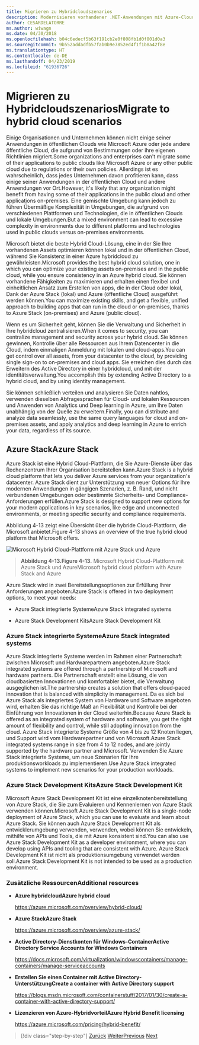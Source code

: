 ```yaml
---
title: Migrieren zu Hybridcloudszenarios
description: Modernisieren vorhandener .NET-Anwendungen mit Azure-Cloud und Windows-Containern | Migrieren Sie zu hybridcloudszenarien
author: CESARDELATORRE
ms.author: wiwagn
ms.date: 04/30/2018
ms.openlocfilehash: b04c6edecf5b63f191cb2e0f808fb1d0f801d0a3
ms.sourcegitcommit: 9b552addadfb57fab0b9e7852ed4f1f1b8a42f8e
ms.translationtype: HT
ms.contentlocale: de-DE
ms.lasthandoff: 04/23/2019
ms.locfileid: "61936726"
---
```

# <a name="migrate-to-hybrid-cloud-scenarios"></a><span data-ttu-id="fdbbe-103">Migrieren zu Hybridcloudszenarios</span><span class="sxs-lookup"><span data-stu-id="fdbbe-103">Migrate to hybrid cloud scenarios</span></span>

<span data-ttu-id="fdbbe-104">Einige Organisationen und Unternehmen können nicht einige seiner Anwendungen in öffentlichen Clouds wie Microsoft Azure oder jede andere öffentliche Cloud, die aufgrund von Bestimmungen oder ihre eigenen Richtlinien migriert.</span><span class="sxs-lookup"><span data-stu-id="fdbbe-104">Some organizations and enterprises can't migrate some of their applications to public clouds like Microsoft Azure or any other public cloud due to regulations or their own policies.</span></span> <span data-ttu-id="fdbbe-105">Allerdings ist es wahrscheinlich, dass jedes Unternehmen davon profitieren kann, dass einige seiner Anwendungen in der öffentlichen Cloud und andere Anwendungen vor Ort.</span><span class="sxs-lookup"><span data-stu-id="fdbbe-105">However, it's likely that any organization might benefit from having some of their applications in the public cloud and other applications on-premises.</span></span> <span data-ttu-id="fdbbe-106">Eine gemischte Umgebung kann jedoch zu führen Übermäßige Komplexität in Umgebungen, die aufgrund von verschiedenen Plattformen und Technologien, die in öffentlichen Clouds und lokale Umgebungen.</span><span class="sxs-lookup"><span data-stu-id="fdbbe-106">But a mixed environment can lead to excessive complexity in environments due to different platforms and technologies used in public clouds versus on-premises environments.</span></span>

<span data-ttu-id="fdbbe-107">Microsoft bietet die beste Hybrid Cloud-Lösung, eine in der Sie Ihre vorhandenen Assets optimieren können lokal und in der öffentlichen Cloud, während Sie Konsistenz in einer Azure hybridcloud zu gewährleisten.</span><span class="sxs-lookup"><span data-stu-id="fdbbe-107">Microsoft provides the best hybrid cloud solution, one in which you can optimize your existing assets on-premises and in the public cloud, while you ensure consistency in an Azure hybrid cloud.</span></span> <span data-ttu-id="fdbbe-108">Sie können vorhandene Fähigkeiten zu maximieren und erhalten einen flexibel und einheitlichen Ansatz zum Erstellen von apps, die in der Cloud oder lokal, Dank der Azure Stack (lokal) und Azure (öffentliche Cloud) ausgeführt werden können.</span><span class="sxs-lookup"><span data-stu-id="fdbbe-108">You can maximize existing skills, and get a flexible, unified approach to building apps that can run in the cloud or on-premises, thanks to Azure Stack (on-premises) and Azure (public cloud).</span></span>

<span data-ttu-id="fdbbe-109">Wenn es um Sicherheit geht, können Sie die Verwaltung und Sicherheit in Ihre hybridcloud zentralisieren.</span><span class="sxs-lookup"><span data-stu-id="fdbbe-109">When it comes to security, you can centralize management and security across your hybrid cloud.</span></span> <span data-ttu-id="fdbbe-110">Sie können gewinnen, Kontrolle über alle Ressourcen aus Ihrem Datencenter in die Cloud, indem einmaligen Anmeldung mit lokalen und cloud-apps.</span><span class="sxs-lookup"><span data-stu-id="fdbbe-110">You can get control over all assets, from your datacenter to the cloud, by providing single sign-on to on-premises and cloud apps.</span></span> <span data-ttu-id="fdbbe-111">Sie erreichen dies durch das Erweitern des Active Directory in einer hybridcloud, und mit der identitätsverwaltung.</span><span class="sxs-lookup"><span data-stu-id="fdbbe-111">You accomplish this by extending Active Directory to a hybrid cloud, and by using identity management.</span></span>

<span data-ttu-id="fdbbe-112">Sie können schließlich verteilen und analysieren Sie Daten nahtlos, verwenden dieselben Abfragesprachen für Cloud- und lokalen Ressourcen und Anwenden von Analytics und Deep learning in Azure, um Ihre Daten unabhängig von der Quelle zu erweitern.</span><span class="sxs-lookup"><span data-stu-id="fdbbe-112">Finally, you can distribute and analyze data seamlessly, use the same query languages for cloud and on-premises assets, and apply analytics and deep learning in Azure to enrich your data, regardless of its source.</span></span>

## <a name="azure-stack"></a><span data-ttu-id="fdbbe-113">Azure Stack</span><span class="sxs-lookup"><span data-stu-id="fdbbe-113">Azure Stack</span></span>

<span data-ttu-id="fdbbe-114">Azure Stack ist eine Hybrid Cloud-Plattform, die Sie Azure-Dienste über das Rechenzentrum Ihrer Organisation bereitstellen kann.</span><span class="sxs-lookup"><span data-stu-id="fdbbe-114">Azure Stack is a hybrid cloud platform that lets you deliver Azure services from your organization's datacenter.</span></span> <span data-ttu-id="fdbbe-115">Azure Stack dient zur Unterstützung von neuer Options für Ihre modernen Anwendungen in gängigen Szenarien, z. B. Rand, und nicht verbundenen Umgebungen oder bestimmte Sicherheits- und Compliance-Anforderungen erfüllen.</span><span class="sxs-lookup"><span data-stu-id="fdbbe-115">Azure Stack is designed to support new options for your modern applications in key scenarios, like edge and unconnected environments, or meeting specific security and compliance requirements.</span></span>

<span data-ttu-id="fdbbe-116">Abbildung 4-13 zeigt eine Übersicht über die hybride Cloud-Plattform, die Microsoft anbietet.</span><span class="sxs-lookup"><span data-stu-id="fdbbe-116">Figure 4-13 shows an overview of the true hybrid cloud platform that Microsoft offers.</span></span>

![Microsoft Hybrid Cloud-Plattform mit Azure Stack und Azure](./media/image13.jpg)

> <span data-ttu-id="fdbbe-118">**Abbildung 4-13.**</span><span class="sxs-lookup"><span data-stu-id="fdbbe-118">**Figure 4-13.**</span></span> <span data-ttu-id="fdbbe-119">Microsoft Hybrid Cloud-Plattform mit Azure Stack und Azure</span><span class="sxs-lookup"><span data-stu-id="fdbbe-119">Microsoft hybrid cloud platform with Azure Stack and Azure</span></span>

<span data-ttu-id="fdbbe-120">Azure Stack wird in zwei Bereitstellungsoptionen zur Erfüllung Ihrer Anforderungen angeboten:</span><span class="sxs-lookup"><span data-stu-id="fdbbe-120">Azure Stack is offered in two deployment options, to meet your needs:</span></span>

- <span data-ttu-id="fdbbe-121">Azure Stack integrierte Systeme</span><span class="sxs-lookup"><span data-stu-id="fdbbe-121">Azure Stack integrated systems</span></span>

- <span data-ttu-id="fdbbe-122">Azure Stack Development Kits</span><span class="sxs-lookup"><span data-stu-id="fdbbe-122">Azure Stack Development Kit</span></span>

### <a name="azure-stack-integrated-systems"></a><span data-ttu-id="fdbbe-123">Azure Stack integrierte Systeme</span><span class="sxs-lookup"><span data-stu-id="fdbbe-123">Azure Stack integrated systems</span></span>

<span data-ttu-id="fdbbe-124">Azure Stack integrierte Systeme werden im Rahmen einer Partnerschaft zwischen Microsoft und Hardwarepartnern angeboten.</span><span class="sxs-lookup"><span data-stu-id="fdbbe-124">Azure Stack integrated systems are offered through a partnership of Microsoft and hardware partners.</span></span> <span data-ttu-id="fdbbe-125">Die Partnerschaft erstellt eine Lösung, die von cloudbasierten Innovationen und komfortabler bietet, die Verwaltung ausgeglichen ist.</span><span class="sxs-lookup"><span data-stu-id="fdbbe-125">The partnership creates a solution that offers cloud-paced innovation that is balanced with simplicity in management.</span></span> <span data-ttu-id="fdbbe-126">Da es sich bei Azure Stack als integriertes System von Hardware und Software angeboten wird, erhalten Sie das richtige Maß an Flexibilität und Kontrolle bei der Einführung von Innovationen in der Cloud weiterhin.</span><span class="sxs-lookup"><span data-stu-id="fdbbe-126">Because Azure Stack is offered as an integrated system of hardware and software, you get the right amount of flexibility and control, while still adopting innovation from the cloud.</span></span> <span data-ttu-id="fdbbe-127">Azure Stack integrierte Systeme Größe von 4 bis zu 12 Knoten liegen, und Support wird vom Hardwarepartner und von Microsoft.</span><span class="sxs-lookup"><span data-stu-id="fdbbe-127">Azure Stack integrated systems range in size from 4 to 12 nodes, and are jointly supported by the hardware partner and Microsoft.</span></span> <span data-ttu-id="fdbbe-128">Verwenden Sie Azure Stack integrierte Systeme, um neue Szenarien für Ihre produktionsworkloads zu implementieren.</span><span class="sxs-lookup"><span data-stu-id="fdbbe-128">Use Azure Stack integrated systems to implement new scenarios for your production workloads.</span></span>

### <a name="azure-stack-development-kit"></a><span data-ttu-id="fdbbe-129">Azure Stack Development Kits</span><span class="sxs-lookup"><span data-stu-id="fdbbe-129">Azure Stack Development Kit</span></span>

<span data-ttu-id="fdbbe-130">Microsoft Azure Stack Development Kit ist eine einzelknotenbereitstellung von Azure Stack, die Sie zum Evaluieren und Kennenlernen von Azure Stack verwenden können.</span><span class="sxs-lookup"><span data-stu-id="fdbbe-130">Microsoft Azure Stack Development Kit is a single-node deployment of Azure Stack, which you can use to evaluate and learn about Azure Stack.</span></span> <span data-ttu-id="fdbbe-131">Sie können auch Azure Stack Development Kit als entwicklerumgebung verwenden, verwenden, wobei können Sie entwickeln, mithilfe von APIs und Tools, die mit Azure konsistent sind.</span><span class="sxs-lookup"><span data-stu-id="fdbbe-131">You can also use Azure Stack Development Kit as a developer environment, where you can develop using APIs and tooling that are consistent with Azure.</span></span> <span data-ttu-id="fdbbe-132">Azure Stack Development Kit ist nicht als produktionsumgebung verwendet werden soll.</span><span class="sxs-lookup"><span data-stu-id="fdbbe-132">Azure Stack Development Kit is not intended to be used as a production environment.</span></span>

### <a name="additional-resources"></a><span data-ttu-id="fdbbe-133">Zusätzliche Ressourcen</span><span class="sxs-lookup"><span data-stu-id="fdbbe-133">Additional resources</span></span>

- <span data-ttu-id="fdbbe-134">**Azure hybridcloud**</span><span class="sxs-lookup"><span data-stu-id="fdbbe-134">**Azure hybrid cloud**</span></span>

    <https://azure.microsoft.com/overview/hybrid-cloud/>

- <span data-ttu-id="fdbbe-135">**Azure Stack**</span><span class="sxs-lookup"><span data-stu-id="fdbbe-135">**Azure Stack**</span></span>

    <https://azure.microsoft.com/overview/azure-stack/>

- <span data-ttu-id="fdbbe-136">**Active Directory-Dienstkonten für Windows-Container**</span><span class="sxs-lookup"><span data-stu-id="fdbbe-136">**Active Directory Service Accounts for Windows Containers**</span></span>

    <https://docs.microsoft.com/virtualization/windowscontainers/manage-containers/manage-serviceaccounts>

- <span data-ttu-id="fdbbe-137">**Erstellen Sie einen Container mit Active Directory-Unterstützung**</span><span class="sxs-lookup"><span data-stu-id="fdbbe-137">**Create a container with Active Directory support**</span></span>

    <https://blogs.msdn.microsoft.com/containerstuff/2017/01/30/create-a-container-with-active-directory-support/>

- <span data-ttu-id="fdbbe-138">**Lizenzieren von Azure-Hybridvorteil**</span><span class="sxs-lookup"><span data-stu-id="fdbbe-138">**Azure Hybrid Benefit licensing**</span></span>

    <https://azure.microsoft.com/pricing/hybrid-benefit/>

>[!div class="step-by-step"]
><span data-ttu-id="fdbbe-139">[Zurück](modernize-your-apps-lifecycle-with-ci-cd-pipelines-and-devops-tools-in-the-cloud.md)
>[Weiter](../walkthroughs-technical-get-started-overview.md)</span><span class="sxs-lookup"><span data-stu-id="fdbbe-139">[Previous](modernize-your-apps-lifecycle-with-ci-cd-pipelines-and-devops-tools-in-the-cloud.md)
[Next](../walkthroughs-technical-get-started-overview.md)</span></span>
